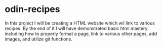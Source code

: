 # odin-recipes
In this project I will be creating a HTML website which wil link to various recipes. By the end of it I will have demonstrated basic html mastery including how to properly format a page, link to various other pages, add images, and utilize git functions.
